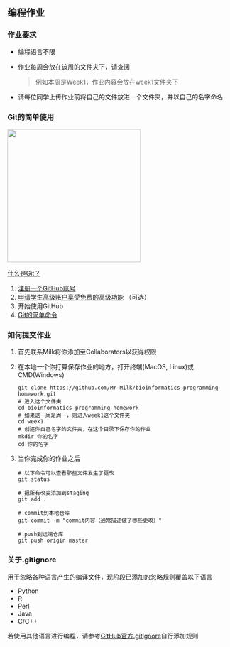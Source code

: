 ## 编程作业

### 作业要求

- 编程语言不限

- 作业每周会放在该周的文件夹下，请查阅

  > 例如本周是Week1，作业内容会放在week1文件夹下

- 请每位同学上传作业前将自己的文件放进一个文件夹，并以自己的名字命名



### Git的简单使用

<p align="left"><img src="https://d1dwq032kyr03c.cloudfront.net/upload/images/20181017/20110334Zr0YyqauG2.png" width="300"></p>

[什么是Git？](http://blog.a0z.me/2014/05/21/GitBeginning/)

1. [注册一个GitHub账号](https://github.com/)
2. [申请学生高级账户享受免费的高级功能](https://education.github.com/pack) （可选）
3. 开始使用GitHub
4. [Git的简单命令](http://www.bootcss.com/p/git-guide/)



### 如何提交作业

1. 首先联系Milk将你添加至Collaborators以获得权限

2. 在本地一个你打算保存作业的地方，打开终端(MacOS, Linux)或CMD(Windows)

   ```shell
   git clone https://github.com/Mr-Milk/bioinformatics-programming-homework.git
   # 进入这个文件夹
   cd bioinformatics-programming-homework
   # 如果这一周是周一，则进入week1这个文件夹
   cd week1
   # 创建你自己名字的文件夹，在这个目录下保存你的作业
   mkdir 你的名字
   cd 你的名字
   ```

3. 当你完成你的作业之后

   ```shell
   # 以下命令可以查看那些文件发生了更改
   git status
   
   # 把所有改变添加到staging
   git add .
   
   # commit到本地仓库
   git commit -m "commit内容（通常描述做了哪些更改）"
   
   # push到远端仓库
   git push origin master
   ```




### 关于.gitignore

用于忽略各种语言产生的编译文件，现阶段已添加的忽略规则覆盖以下语言

- Python
- R
- Perl
- Java
- C/C++

若使用其他语言进行编程，请参考[GitHub官方.gitignore](https://github.com/github/gitignore)自行添加规则